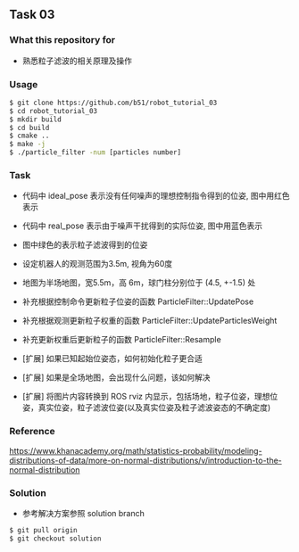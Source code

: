 ## Task 03
### What this repository for
* 熟悉粒子滤波的相关原理及操作

### Usage

```bash
$ git clone https://github.com/b51/robot_tutorial_03
$ cd robot_tutorial_03
$ mkdir build
$ cd build
$ cmake ..
$ make -j
$ ./particle_filter -num [particles number]
```

### Task
* 代码中 ideal_pose 表示没有任何噪声的理想控制指令得到的位姿, 图中用红色表示
* 代码中 real_pose 表示由于噪声干扰得到的实际位姿, 图中用蓝色表示
* 图中绿色的表示粒子滤波得到的位姿
* 设定机器人的观测范围为3.5m, 视角为60度
* 地图为半场地图，宽5.5m，高 6m，球门柱分别位于 (4.5, +-1.5) 处

* 补充根据控制命令更新粒子位姿的函数 ParticleFilter::UpdatePose 
* 补充根据观测更新粒子权重的函数 ParticleFilter::UpdateParticlesWeight
* 补充更新权重后更新粒子的函数 ParticleFilter::Resample
* [扩展] 如果已知起始位姿态，如何初始化粒子更合适
* [扩展] 如果是全场地图，会出现什么问题，该如何解决
* [扩展] 将图片内容转换到 ROS rviz 内显示，包括场地，粒子位姿，理想位姿，真实位姿，粒子滤波位姿(以及真实位姿及粒子滤波姿态的不确定度)

### Reference
https://www.khanacademy.org/math/statistics-probability/modeling-distributions-of-data/more-on-normal-distributions/v/introduction-to-the-normal-distribution

### Solution
* 参考解决方案参照 solution branch

```bash
$ git pull origin
$ git checkout solution
```
